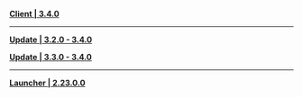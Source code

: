 **[Client | 3.4.0](https://autopatchhk.yuanshen.com/client_app/download/pc_zip/20230109135018_10QhExKHwAoa4ecr/GenshinImpact_3.4.0.zip)**

---

**[Update | 3.2.0 - 3.4.0](https://autopatchhk.yuanshen.com/client_app/update/hk4e_global/10/game_3.2.0_3.4.0_hdiff_2Tv5e1BCLFnW0dPG.zip)**

**[Update | 3.3.0 - 3.4.0](https://autopatchhk.yuanshen.com/client_app/update/hk4e_global/10/game_3.3.0_3.4.0_hdiff_IxKGMXhCLzZAJqUm.zip)**

---

**[Launcher | 2.23.0.0](https://autopatchhk.yuanshen.com/client_app/update/hk4e_global/10/update_20230106111036_c378a88c3PvDIN4H.zip)**
